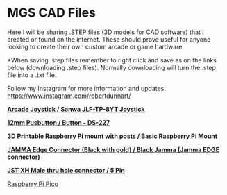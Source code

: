 # MGS CAD Files

Here I will be sharing .STEP files (3D models for CAD software) that I created or found on the internet.  These should prove useful for anyone looking to create their own custom arcade or game hardware. 

*When saving .step files remember to right click and save as on the links below (downloading .step files).  Normally downloading will turn the .step file into a .txt file.  

Follow my Instagram for more information and updates.  https://www.instagram.com/robertdunnart/


[**Arcade Joystick / Sanwa JLF-TP-8YT Joystick**](https://github.com/tonberryhunter/MGS-CAD-Files/blob/main/STEP%20files%20with%20images/Sanwa%20JLF-TP-8YT%20Joystick%20v55.step)

[**12mm Pusbutton / Button - DS-227**](https://github.com/tonberryhunter/MGS-CAD-Files/blob/main/STEP%20files%20with%20images/Blue%20-%20Button%20-%20DS-227%20-%20Updated%20v3.step)

[**3D Printable Raspberry Pi mount with posts / Basic Raspberry Pi Mount**](https://github.com/tonberryhunter/MGS-CAD-Files/blob/main/STEP%20files%20with%20images/Basic%20Raspberry%20Pi%20Mount%20v1.step)

[**JAMMA Edge Connector (Black with gold) / Black Jamma (Jamma EDGE connector)**](https://github.com/tonberryhunter/MGS-CAD-Files/blob/main/STEP%20files%20with%20images/Black%20Jamma%20(Jamma%20EDGE%20connector)%20v12.step)

[**JST XH Male thru hole connector / 5 Pin**](https://github.com/tonberryhunter/MGS-CAD-Files/blob/main/STEP%20files%20with%20images/JST%20-%20XH%20-%20Thru%20(V)%20-%205Pin%20-%202.54mm%20v1.step)

[Raspberry Pi Pico](https://github.com/tonberryhunter/MGS-CAD-Files/blob/main/STEP%20files%20with%20images/Raspberry%20Pi%20Pico-R3%20v2.step)

